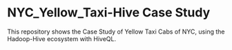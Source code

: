 # NYC_Yellow_Taxi-Hive Case Study
This repository shows the Case Study of Yellow Taxi Cabs of NYC, using the Hadoop-Hive ecosystem with HiveQL.
